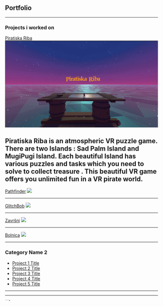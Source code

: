 ## Portfolio

---

### Projects i worked on 

[Piratiska Riba](https://krugisa.itch.io/piratiska-riba)
<img src="images/U3roC2.png"/>

Piratiska Riba is an atmospheric VR puzzle game. There are two Islands : Sad Palm Island and MugiPugi Island.  Each beautiful Island has various puzzles and tasks which you need to solve to collect treasure . This beautiful VR game offers you unlimited fun in a VR pirate world.
---
[Pathfinder](/pdf/sample_presentation.pdf)
<img src="images/dummy_thumbnail.jpg?raw=true"/>

---
[GlitchBob](http://example.com/)
<img src="images/dummy_thumbnail.jpg?raw=true"/>

---
[Završni](http://example.com/)
<img src="images/dummy_thumbnail.jpg?raw=true"/>

---
[Bolnica](http://example.com/)
<img src="images/dummy_thumbnail.jpg?raw=true"/>

---
### Category Name 2

- [Project 1 Title](http://example.com/)
- [Project 2 Title](http://example.com/)
- [Project 3 Title](http://example.com/)
- [Project 4 Title](http://example.com/)
- [Project 5 Title](http://example.com/)

---




---
<p style="font-size:1px">Page template forked from <a href="https://github.com/evanca/quick-portfolio">evanca</a></p>
<!-- Remove above link if you don't want to attibute -->
